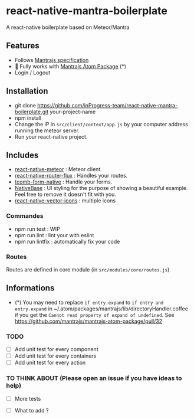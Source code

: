 # react-native-mantra-boilerplate
A react-native boilerplate based on Meteor/Mantra

## Features

* Follows [Mantrajs specification](https://kadirahq.github.io/mantra/)
* :tada: Fully works with [Mantrajs Atom Package](https://github.com/mantrajs/mantrajs-atom-package) (*)
* Login / Logout

## Installation

* git clone https://github.com/inProgress-team/react-native-mantra-boilerplate.git your-project-name
* npm install
* Change the IP in `src/client/context/app.js` by your computer address running the meteor server.
* Run your react-native project.

## Includes

* [react-native-meteor](https://github.com/inProgress-team/react-native-meteor) : Meteor client.
* [react-native-router-flux](https://github.com/aksonov/react-native-router-flux) : Handles your routes.
* [tcomb-form-native](https://github.com/gcanti/tcomb-form-native) : Handle your forms.
* [NativeBase](http://nativebase.io/) : UI styling for the purpose of showing a beautiful example. Feel free to remove it doesn't fit with you.
* [react-native-vector-icons](https://github.com/oblador/react-native-vector-icons) : multiple icons

### Commandes

* npm run test : WIP
* npm run lint : lint your with eslint
* npm run lintfix : automatically fix your code

### Routes

Routes are defined in core module (in `src/modules/core/routes.js`)


## Informations

* (*) You may need to replace `if entry.expand` to `if entry and entry.expand` in ~/.atom/packages/mantrajs/lib/directoryHandler.coffee if you get the `Cannot read property of expand of undefined`. See https://github.com/mantrajs/mantrajs-atom-package/pull/32



### TODO

- [ ] Add unit test for every component
- [ ] Add unit test for every containers
- [ ] Add unit test for every action

### TO THINK ABOUT (Please open an issue if you have ideas to help)

- [ ] More tests
- [ ] What to add ?

